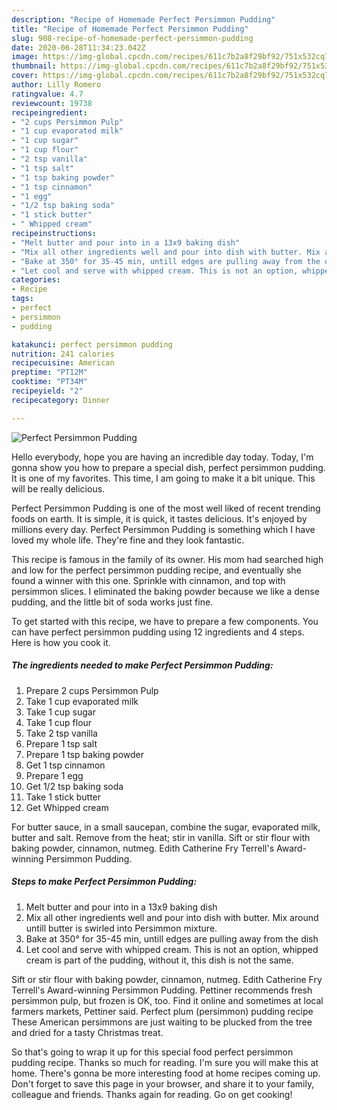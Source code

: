 ```yaml
---
description: "Recipe of Homemade Perfect Persimmon Pudding"
title: "Recipe of Homemade Perfect Persimmon Pudding"
slug: 908-recipe-of-homemade-perfect-persimmon-pudding
date: 2020-06-28T11:34:23.042Z
image: https://img-global.cpcdn.com/recipes/611c7b2a8f29bf92/751x532cq70/perfect-persimmon-pudding-recipe-main-photo.jpg
thumbnail: https://img-global.cpcdn.com/recipes/611c7b2a8f29bf92/751x532cq70/perfect-persimmon-pudding-recipe-main-photo.jpg
cover: https://img-global.cpcdn.com/recipes/611c7b2a8f29bf92/751x532cq70/perfect-persimmon-pudding-recipe-main-photo.jpg
author: Lilly Romero
ratingvalue: 4.7
reviewcount: 19738
recipeingredient:
- "2 cups Persimmon Pulp"
- "1 cup evaporated milk"
- "1 cup sugar"
- "1 cup flour"
- "2 tsp vanilla"
- "1 tsp salt"
- "1 tsp baking powder"
- "1 tsp cinnamon"
- "1 egg"
- "1/2 tsp baking soda"
- "1 stick butter"
- " Whipped cream"
recipeinstructions:
- "Melt butter and pour into in a 13x9 baking dish"
- "Mix all other ingredients well and pour into dish with butter. Mix around untill butter is swirled into Persimmon mixture."
- "Bake at 350° for 35-45 min, untill edges are pulling away from the dish"
- "Let cool and serve with whipped cream. This is not an option, whipped cream is part of the pudding, without it, this dish is not the same."
categories:
- Recipe
tags:
- perfect
- persimmon
- pudding

katakunci: perfect persimmon pudding 
nutrition: 241 calories
recipecuisine: American
preptime: "PT12M"
cooktime: "PT34M"
recipeyield: "2"
recipecategory: Dinner

---
```



![Perfect Persimmon Pudding](https://img-global.cpcdn.com/recipes/611c7b2a8f29bf92/751x532cq70/perfect-persimmon-pudding-recipe-main-photo.jpg)

Hello everybody, hope you are having an incredible day today. Today, I'm gonna show you how to prepare a special dish, perfect persimmon pudding. It is one of my favorites. This time, I am going to make it a bit unique. This will be really delicious.

Perfect Persimmon Pudding is one of the most well liked of recent trending foods on earth. It is simple, it is quick, it tastes delicious. It's enjoyed by millions every day. Perfect Persimmon Pudding is something which I have loved my whole life. They're fine and they look fantastic.

This recipe is famous in the family of its owner. His mom had searched high and low for the perfect persimmon pudding recipe, and eventually she found a winner with this one. Sprinkle with cinnamon, and top with persimmon slices. I eliminated the baking powder because we like a dense pudding, and the little bit of soda works just fine.


To get started with this recipe, we have to prepare a few components. You can have perfect persimmon pudding using 12 ingredients and 4 steps. Here is how you cook it.

<!--inarticleads1-->

##### The ingredients needed to make Perfect Persimmon Pudding:

1. Prepare 2 cups Persimmon Pulp
1. Take 1 cup evaporated milk
1. Take 1 cup sugar
1. Take 1 cup flour
1. Take 2 tsp vanilla
1. Prepare 1 tsp salt
1. Prepare 1 tsp baking powder
1. Get 1 tsp cinnamon
1. Prepare 1 egg
1. Get 1/2 tsp baking soda
1. Take 1 stick butter
1. Get  Whipped cream


For butter sauce, in a small saucepan, combine the sugar, evaporated milk, butter and salt. Remove from the heat; stir in vanilla. Sift or stir flour with baking powder, cinnamon, nutmeg. Edith Catherine Fry Terrell&#39;s Award-winning Persimmon Pudding. 

<!--inarticleads2-->

##### Steps to make Perfect Persimmon Pudding:

1. Melt butter and pour into in a 13x9 baking dish
1. Mix all other ingredients well and pour into dish with butter. Mix around untill butter is swirled into Persimmon mixture.
1. Bake at 350° for 35-45 min, untill edges are pulling away from the dish
1. Let cool and serve with whipped cream. This is not an option, whipped cream is part of the pudding, without it, this dish is not the same.


Sift or stir flour with baking powder, cinnamon, nutmeg. Edith Catherine Fry Terrell&#39;s Award-winning Persimmon Pudding. Pettiner recommends fresh persimmon pulp, but frozen is OK, too. Find it online and sometimes at local farmers markets, Pettiner said. Perfect plum (persimmon) pudding recipe These American persimmons are just waiting to be plucked from the tree and dried for a tasty Christmas treat. 

So that's going to wrap it up for this special food perfect persimmon pudding recipe. Thanks so much for reading. I'm sure you will make this at home. There's gonna be more interesting food at home recipes coming up. Don't forget to save this page in your browser, and share it to your family, colleague and friends. Thanks again for reading. Go on get cooking!
